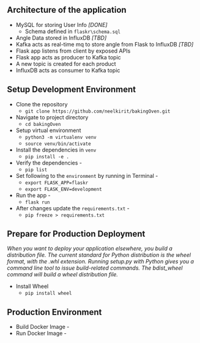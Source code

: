 ## Architecture of the application
* MySQL for storing User Info *[DONE]*
    * Schema defined in `flaskr\schema.sql`
* Angle Data stored in InfluxDB *[TBD]*
* Kafka acts as real-time mq to store angle from Flask to InfluxDB *[TBD]*
* Flask app listens from client by exposed APIs
* Flask app acts as producer to Kafka topic
* A new topic is created for each product
* InfluxDB acts as consumer to Kafka topic


## Setup Development Environment
* Clone the repository
    *   `git clone https://github.com/neelkirit/bakingOven.git`
* Navigate to project directory
    *   `cd bakingOven`
* Setup virtual environment
    *   `python3 -m virtualenv venv`
    *   `source venv/bin/activate`
* Install the dependencies in `venv`
    *   `pip install -e .`
* Verify the dependencies -
    *   `pip list`
* Set following to the `environment` by running in Terminal - 
    *   `export FLASK_APP=flaskr`
    *   `export FLASK_ENV=development`
* Run the app -
    *   `flask run`
* After changes update the `requirements.txt` -
    *   `pip freeze > requirements.txt`

## Prepare for Production Deployment
*When you want to deploy your application elsewhere, you build a distribution file. The current standard for Python distribution is the wheel format, with the .whl extension.
 Running setup.py with Python gives you a command line tool to issue build-related commands. The bdist_wheel command will build a wheel distribution file.*
* Install Wheel
    *   `pip install wheel`

## Production Environment
* Build Docker Image -
* Run Docker Image -
